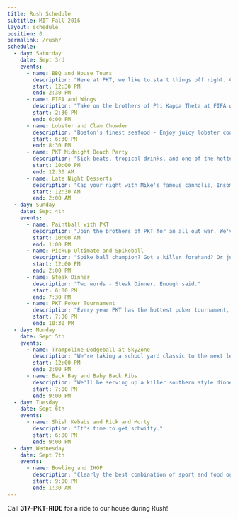 ```yaml
---
title: Rush Schedule
subtitle: MIT Fall 2016
layout: schedule
position: 0
permalink: /rush/
schedule:
  - day: Saturday
    date: Sept 3rd
    events:
      - name: BBQ and House Tours
        description: "Here at PKT, we like to start things off right. Come enjoy burgers, hot dogs, cold drinks, and more in our historic brownstore mansion."
        start: 12:30 PM
        end: 2:30 PM
      - name: FIFA and Wings
        description: "Take on the brothers of Phi Kappa Theta at FIFA while enjoying some delicious wings."
        start: 2:30 PM
        end: 6:00 PM
      - name: Lobster and Clam Chowder
        description: "Boston's finest seafood - Enjoy juicy lobster cooked to perfection and creamy authentic clam chowda with PKT before the night kicks off."
        start: 6:30 PM
        end: 8:30 PM
      - name: PKT Midnight Beach Party
        description: "Sick beats, tropical drinks, and one of the hottest DJs in Boston. We'll bring the beach to you."
        start: 10:00 PM
        end: 12:30 AM
      - name: Late Night Desserts
        description: "Cap your night with Mike's famous cannolis, Insomnia cookies, ice cream, and more."
        start: 12:30 AM
        end: 2:00 AM
  - day: Sunday
    date: Sept 4th
    events:
      - name: Paintball with PKT
        description: "Join the brothers of PKT for an all out war. We've got pizza to feast on as well."
        start: 10:00 AM
        end: 1:00 PM
      - name: Pickup Ultimate and Spikeball
        description: "Spike ball champion? Got a killer forehand? Or just want to learn how to throw a frisbee? We've got ya covered."
        start: 12:00 PM
        end: 2:00 PM
      - name: Steak Dinner
        description: "Two words - Steak Dinner. Enough said."
        start: 6:00 PM
        end: 7:30 PM
      - name: PKT Poker Tournament
        description: "Every year PKT has the hottest poker tournament, run by the founders of MIT's PokerBots competition. Come try your hand at over $500 in prizes including an iPad Mini and Fitbit."
        start: 7:30 PM
        end: 10:30 PM
  - day: Monday
    date: Sept 5th
    events:
      - name: Trampoline Dodgeball at SkyZone
        description: "We're taking a school yard classic to the next level. Dodge, duck, dip, dive, and dodge in a warehouse covered wall-to-wall with trampolines."
        start: 12:00 PM
        end: 2:00 PM
      - name: Back Bay and Baby Back Ribs
        description: "We'll be serving up a killer southern style dinner."
        start: 7:00 PM
        end: 9:00 PM
  - day: Tuesday
    date: Sept 6th
    events:
      - name: Shish Kebabs and Rick and Morty
        description: "It's time to get schwifty."
        start: 6:00 PM
        end: 9:00 PM
  - day: Wednesday
    date: Sept 7th
    events:
      - name: Bowling and IHOP
        description: "Clearly the best combination of sport and food outside the competitive hotdog scene."
        start: 9:00 PM
        end: 1:30 AM
---
```

<p class="text-center">Call <strong>317-PKT-RIDE</strong> for a ride to our house during Rush!</p>
